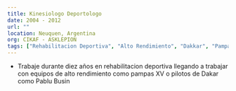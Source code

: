 ```yaml
---
title: Kinesiologo Deportologo
date: 2004 - 2012
url: ""
location: Neuquen, Argentina
org: CIKAF - ASKLEPION
tags: ["Rehabilitacion Deportiva", "Alto Rendimiento", "Dakkar", "Pampas XV"]
---
```


- Trabaje durante diez años en rehabilitacion deportiva llegando a trabajar con equipos de alto rendimiento como pampas XV o pilotos de Dakar como Pablu Busin
